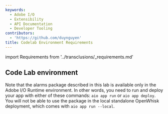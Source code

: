 ```yaml
---
keywords:
  - Adobe I/O
  - Extensibility
  - API Documentation
  - Developer Tooling
contributors:
  - 'https://github.com/duynguyen'
title: Codelab Environment Requirements
---
```


import Requirements from '../transclusions/_requirements.md'

<Requirements/>

## Code Lab environment

Note that the alarms package described in this lab is available only in the Adobe I/O Runtime environment. In other words, you need to run and deploy your app with either of these commands: `aio app run` or `aio app deploy`. You will not be able to use the package in the local standalone OpenWhisk deployment, which comes with `aio app run --local`.  
